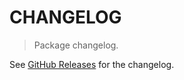 # CHANGELOG

> Package changelog.

See [GitHub Releases](https://github.com/stdlib-js/string-percent-encode/releases) for the changelog.
